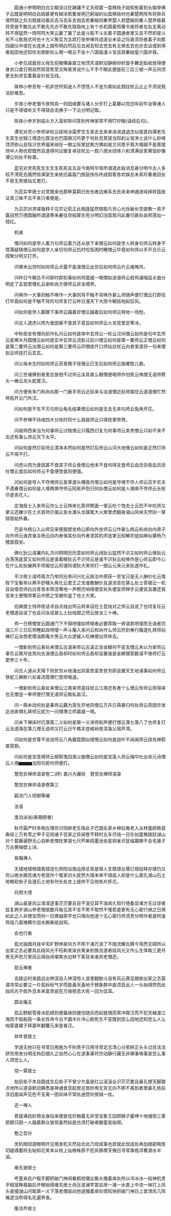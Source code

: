 <!-- { "loadSidebar": true } -->
　　圆通小参明明白白又糊涂过在踌躇不丈夫观罢一盘棋局子始知有着到头输举拂子云既是明明白白因甚更有糊涂若要发明己躬端的似盘棋局何也秦楚两阵布将排兵填然鼓之兵刃既接动着兵去马去车去炮去若秦输则秦界楚人若楚输则秦人楚界极着将至彼不敢先此不敢先先亦不敢先隐隐地上有个杀机围着照著令彼将者左右支离动转不得猛然一阵呵呵大笑云赢了赢了此是斗胜不斗劣着子圆通者里又且不然却是斗劣不斗胜局式何也十方义聚互为主宾打坐参禅共成道业未会之际直须将者着子向那四威仪中或在长连床上摆布明白然后见去闻去知去觉去有无俱去去也亦去设或到得者般田地还知优劣倒断处么喝一喝云不会十八国临潼斗宝且观秦始皇六国并吞。

　　小参见成面目父母生前眼横鼻直立地顶天语默动静俯仰折旋手舞足蹈收放得便身衣口食日用自然观音势至文殊普贤说什么千手千眼此便是前三后三嘘一声云何须更去别求玄着着金针投玉线。

　　珠林小参吾有一机非世所知迷人不悟悟人不迷为甚如此掴拄杖云止止不须说我法妙难思。

　　岁夜小参老僧今夜特具一则因缘要与诸人分岁打上葛藤以完旧年前件汝等诸人只是不得错听又不得错会击拂子一下云分明记取。

　　除夜小参岁到临头方入室却除问答别传神家常不用叮咛眼(请续后句)。

　　谭宅对灵小参师卓杖云结地冰霜罗空玉翠去去来来进进退退怎似我首四谭老先生其生也锦江增造化既没也巴国俱沉吟更于何处觅菩提当知刹尘皆净土说什么妙峰顶须弥山且恒沙世界撮来纳在一微尘际里犹剩方隅如是又何患乎我大檀越不是菩提场中人物也耶既然且道得何证据复卓拄杖云一腔八德水彻体六和清满目青黄皆妙像谭公何处不称尊。

　　蓝宅对灵死死生生生生死死亘古亘今南柯华胥所谓道此般消息甚分明今古人多较不清死去俄然惊满室生来依旧喜盈门旅庭快乐终成假客舍欢娱总未真珍重者回长不夜无劳拨灿五更灯。

　　为蕊实李居士对灵既来也那畔莫羁归去也者边难系去去来来神通游戏掉转面皮证真三昧不去不来只者便是。

　　为见宗对灵嗟哉释子见宗记莂正此相逢猛然顿脱凡世心光烁破长空直教一真不露自然万德圆融所谓道寒来暑往空般算生死分明幻泡容若问此番归甚处金邦莲灿一枝红。

　　机缘

　　僧问如何是学人着力句师云着力还从放下来僧云如何是学人转身句师云转身不悟落疑猜僧云如何是学人亲切句师云饥时吃饭困时睡僧云毕竟如何师以手开合示云捏聚分明又打开。

　　问佛未出世时如何师云点露不盈溪僧云出世后如何师云片云难掩月。

　　问昨日今朝总不问即时即刻事如何师震威一喝僧拟进语师云假鸡谩唱函关曲分明走了孟尝君僧礼云谢和尚方便师云非汝境界。

　　问唤作一大事则触不唤作一大事则背不触不背唤作甚么师随声便打僧云打即任打毕竟如何是不触不背的句师复打云昨日漫天下大雨今朝括地起狂风。

　　问如何是学人脚跟下事师云蹋着好僧云蹋着后如何师云特地一场愁。

　　问古人道虎以肉为食因甚不食其子意旨如何师云火龙宫里足寒冰。

　　中秋夜坐有僧向前作礼问云如何是体中玄师云一轮云汉间僧云如何是句中玄师云星稀半月圆僧云如何是玄中玄师云流影过前川僧云如何是第一要师云正僧云如何是第二要师云淡僧云如何是第三要师云印僧欲开口师拈拄杖云向者里道将一句来僧拟议师连打云玄玄。

　　问父母未生时如何师云苔青樵子径僧云已生后如何师云笛暖牧儿歌。

　　问三世诸佛到者里总放他不过师云汝具甚么眼僧便喝师作怕势云咦僧无语师劈头一棒云龙头蛇尾汉。

　　问方便有多门和尚向那一门垂手师云近前来与汝道僧近前师搊住云道道僧忙然师拓开云门外汉。

　　问如何是不生不灭句师云龟毛结果僧云如何是无去无来句师云兔角开花。

　　问不参禅不持戒四大分张时将什么抵敌师云只得抚掌恭贺。

　　问祖师西来当为何事师云讨贱僧云只履西归复为何事师云卖贵僧云只如不来不去还有事么师云天下太平。

　　问如何是然灯前师云清净本然如何是然灯后师云山河大地僧云如何是正然灯师云不得不打。

　　问虎以肉为食因甚不食其子师云食僧云他本不食何得言食师云血沥沥吞血沥沥吐僧云食后如何师云不食便饱食则便饿。

　　问如何是夺人不夺境师云青草渡头横夜月僧云如何是夺境不夺人师云百岁农夫不遇春僧云如何是人境两俱夺师云阿房声色归何处僧云如何是人境俱不夺师云长街尽是卖花人。

　　定海居士入来师云作么士云特来化斋师劈面一掌云吃个饱去士云恐不中吃师又掌云还嫌少在士点首师示偈云急水滩头龙摆尾大火聚里虎翻身湖山风味天然别一掌频吞劫外春。

　　巴县令杨公入山师见来便面壁坐杨公即向外坐师云公作甚么杨云和尚向内弟子向外师云谁宾谁主杨云向内者保其任向外者泄其机师连掌云知解宗徒如麻似粟杨乃稽首叙坐。

　　佛化狄公请署内礼次问明明历历意如何师云阔狄云猛然不识又如何师云惬狄云白荡荡底意又如何师云是谁着眼狄云不识师云是谁不识狄云权唤作是心师云即今心在什么处狄展两手师搊住云将谓将谓狄大笑师打一掴云元来元来狄遂作礼。

　　平沙居士请师斋次乃举同光帝问兴化云朕治中原获一至宝只是无人酬价化云借陛下宝看帝以两手舒幞头角化云君王之宝谁敢酬价且道消息在甚么处士答偈云一机且自借吾师白白青青未带泥蓦地一声劈历响得便宜处失便宜师伸手云便宜且置还我宝来士便喝师掌云中原之宝被你盗了也士大笑。

　　侣奭居士侍师夜话寻自点烛出师云转来话在士息烛对之师云自说了也顷复征云老僧道自说了也且问汝说甚么士拈烛掷之师云放汝三十棒。

　　师一日榜僧堂云圆通门下不得喷嚏如喷嚏者必要荐取一转语若喷嚏而无语者罚油三斤三日后师睡起自喷嚏一声斗庵入来问云和尚作么师云符到奉行庵遂礼拜师拈棒打云汝想老僧油那庵大笑云大众逻臧人吃棒便出师休去。

　　一僧新到师云甚处来僧云古溪来师云古溪正涨金鳞何不变去僧云未以为家师云辜负云霄月徒劳向古溪僧云吞却时如何师云吞却且置谁是金鳞僧答数语不惬师打云更参三十年。

　　问古人道从天降下则贫穷从地涌出则富贵富贵贫穷即且置天生地涌事如何师云铁蛇三橛断六处毒流霞僧伫思师喝退。

　　一僧新到师云甚处来僧云江南来师竖拄杖云江南还有者个么僧云有师云担得来也无僧竖一拳师便打僧无语师云贩私盐汉。

　　问一萌未动何处是春师云藕为莲生开地窍僧云万卉已萌春归何处师云荷因华发达池香僧礼拜师云犹欠一问僧滞立师震威一喝。

　　问未下禅床时已落第二义如何是第一义谛师和声便打僧云落七落八了也师复打云汝道落在第几僧无语师又打云日午樵夫登峻岭夜深渔父宿芦湾。

　　问如何是世尊不说说师云八角磨盘圆似镜僧云如何是迦叶不闻闻师云绕攻神箭直穿肠。

　　问如何是宝莲境师云柳絮曳回渔父曲僧云如何是宝莲人师云梅华吐出状元诗僧云人境▆▆▆当阳句若何师便打。

　　慧觉衣禅师语录卷二(终)
嘉兴大藏经　慧觉衣禅师语录


　　慧觉衣禅师语录卷第三

　　嗣法门人彻御等编

　　法语

　　澹泊泳翁(寿期颐者)

　　秋尽霜严时多物古理穷识彻蚌老生珠此子巴国名家乡绅后裔老入丛林童颜皓首寿经三万有零之甲子见彻诸子百家之异闻卷不释时五车尽括一日乐如童稚跳跃湖山对个葛藤遍野无心自断老僧抚掌道七尺芦柴捣墨池金星铜雀点犹缁獦獠不会毛锥子万古黄梅壁上诗。

　　易庵禅人

　　天错地错物错我错造化阴阳设施运用总皆是错人生既错业儒已错投释亦错仍又穷山绝水跟觅诸方老宿作个冤家对头犹然大错未审不错底人却是什么面孔湖山石土地略较些子且道石土地有何长处衣上座终不见他有片肝花。

　　托明大德

　　湖山虽是风尘凛凛逐事茫茫要且目不浪见耳不浪闻久知行德备显诸方无过谬者兹复跨步湖山参老僧居数月每见其不言不笑不取然不惟若是更有无心密行继之日用如此之人非僧宝而何一日携轴索字也只得向他道个无心密行终须贵分明作者是阿谁玲珑八面难瞒尔运水搬柴祇自知。

　　会也行者

　　孤光独朗月挂中天旷野林泉何方不照千涛万浪了不随流耀古腾今荡然无碍所以出家之志必要具此段风光不枉剃发染衣离亲别族且道者段风光又作么生体取三更月黑无声色万里风云得自闲堪笑水边林下客目来谁共老僧还。

　　慈云禅者

　　去路远时来路远出林深自入林深惊人浪里翻觔斗自有风云骤足跟故出家之志莫谓寻常必要立一片孤标标气宇而能盍天盍地于狮象群中直须高出人一头始得然而此段风光不假外觅本来富贵祇在万缘顿息大死一回为佳耳。

　　圆会庵主

　　孤云野鹤雪骨冰肌顺则便巢缘则便住随风而起就境而荣冲霄汉而不犯天梯渡江海而不假船筏一条长性命今古不磨半片冷心肠死生不变既到恁么田地还知恁么人么咄穿婆裙子拜婆年翻覆元来是者汉。

　　祥年曾居士

　　学道无他只在寻常日用施为不别贵乎日用寻常定志清心分邪辨正头头过目法法研穷用舍分明无拘巨细久之自然心心在道事事符宗动静行藏无非佛事咦事是恁么事人须恁么人。

　　彻一覃居士

　　劫前些子本自圆成生后些子不曾少欠虽是红尘滚滚业识茫茫要且鼻孔撩天脚跟点地所以道语默动静悉是神通食息起居总皆妙用无背无向不即不离到者里鼻孔依前浮旧面闻声见色不支离一团风味平常处迷悟何曾隔一丝。

　　还一禅人

　　菩提满目妙用全身拈来便是佳珍触着无非至宝象王回顾狮子颦呻十地魂惊三乘胆颤只因一人蹋着群众皆惊虽然如是也须打破者酸齑瓮始得。

　　憨之吾孙

　　灵机暗彻道眼明开见境发机天然自合此乃现成事也若就此现成处再加细密精炼切磋琢磨将去始知花笑本从枝上灿根株原不犯风移摩天掩日寻常事瓶泻曹源水半溪。

　　难先谢居士

　　呼童来启户粗手脚抓破门神闲看鹤梳翎尖觜头搔着痒处所以冷冰冰一段神机贵乎暗室睁眉脑后开眼始得难先居士舟压波澜竿牚岩岸一滩一水直上中流一味打上风头直撞湖山问取第一义下落老僧祇向他道搔着痒处情知快抓破门神日上堂清风几阵难遮当吹得名花遍界香。

　　隆法乔居士

